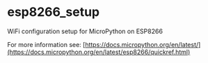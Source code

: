 # esp8266_setup
WiFi configuration setup for MicroPython on ESP8266

For more information see:
[https://docs.micropython.org/en/latest/](https://docs.micropython.org/en/latest/esp8266/quickref.html)

